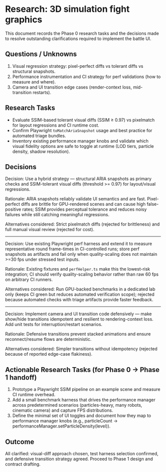 # Research: 3D simulation fight graphics

This document records the Phase 0 research tasks and the decisions made to
resolve outstanding clarifications required to implement the battle UI.

## Questions / Unknowns

1. Visual regression strategy: pixel-perfect diffs vs tolerant diffs vs structural snapshots.  
2. Performance instrumentation and CI strategy for perf validations (how to measure and where).  
3. Camera and UI transition edge cases (render-context loss, mid-transition restarts).  

## Research Tasks

- Evaluate SSIM-based tolerant visual diffs (SSIM ≥ 0.97) vs pixelmatch for layout regressions and CI runtime cost.  
- Confirm Playwright `toMatchAriaSnapshot` usage and best practice for automated triage bundles.  
- Inventory existing performance manager knobs and validate which visual fidelity options are safe to toggle at runtime (LOD tiers, particle density, shadow resolution).  

## Decisions

Decision: Use a hybrid strategy — structural ARIA snapshots as primary checks and SSIM-tolerant visual diffs (threshold >= 0.97) for layout/visual regressions.  

Rationale: ARIA snapshots reliably validate UI semantics and are fast. Pixel-perfect diffs are brittle for GPU-rendered scenes and can cause high false-positive rates; SSIM provides perceptual tolerance and reduces noisy failures while still catching meaningful regressions.  

Alternatives considered: Strict pixelmatch diffs (rejected for brittleness) and full manual visual review (rejected for cost).  

---

Decision: Use existing Playwright perf harness and extend it to measure representative round frame-times in CI-controlled runs; store perf snapshots as artifacts and fail only when quality-scaling does not maintain >=30 fps under stressed test inputs.  

Rationale: Existing fixtures and `perfHelper.ts` make this the lowest-risk integration; CI should verify quality-scaling behavior rather than raw 60 fps on arbitrary CI runners.  

Alternatives considered: Run GPU-backed benchmarks in a dedicated lab only (keeps CI green but reduces automated verification scope); rejected because automated checks with triage artifacts provide faster feedback.  

---

Decision: Implement camera and UI transition code defensively — make show/hide transitions idempotent and resilient to rendering-context loss. Add unit tests for interruption/restart scenarios.  

Rationale: Defensive transitions prevent stacked animations and ensure reconnect/resume flows are deterministic.  

Alternatives considered: Simpler transitions without idempotency (rejected because of reported edge-case flakiness).  

## Actionable Research Tasks (for Phase 0 -> Phase 1 handoff)

1. Prototype a Playwright SSIM pipeline on an example scene and measure CI runtime overhead.  
2. Add a small benchmark harness that drives the performance manager across predetermined scenarios (particles-heavy, many robots, cinematic camera) and capture FPS distributions.  
3. Define the minimal set of UI toggles and document how they map to performance manager knobs (e.g., particleCount -> performanceManager.setParticleDensity(level)).  

## Outcome

All clarified: visual-diff approach chosen, test harness selection confirmed, and defensive transition strategy agreed. Proceed to Phase 1 design and contract drafting.
